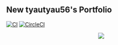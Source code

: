 ## New tyautyau56's Portfolio

[![CI](https://github.com/tyautyau56/portfolio/actions/workflows/build.yml/badge.svg)](https://github.com/tyautyau56/portfolio/actions/workflows/build.yml) [![CircleCI](https://circleci.com/gh/tyautyau56/portfolio.svg?style=svg)](https://circleci.com/gh/tyautyau56/portfolio)

<div align="center">
<img src="https://img.shields.io/badge/status-under development-orange.svg?style=for-the-badge">
</div>
